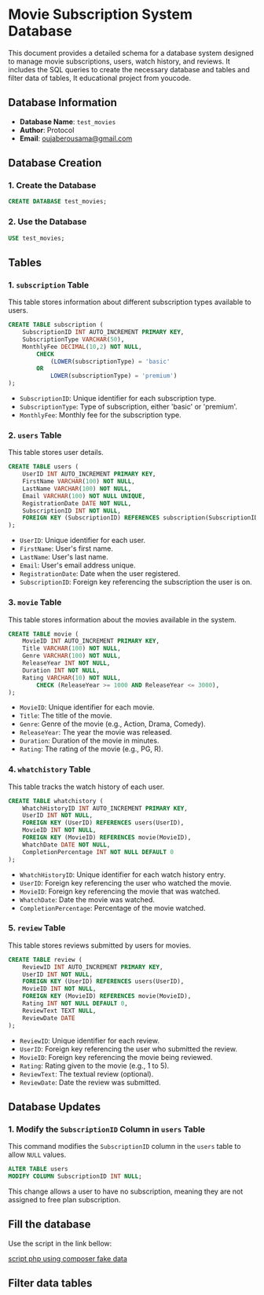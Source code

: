 # Movie Subscription System Database

This document provides a detailed schema for a database system designed to manage movie subscriptions, users, watch history, and reviews. It includes the SQL queries to create the necessary database and tables and filter data of tables, It educational project from youcode.

## Database Information

- **Database Name**: `test_movies`
- **Author**: Protocol
- **Email**: oujaberousama@gmail.com

## Database Creation

### 1. Create the Database

```sql
CREATE DATABASE test_movies;
```

### 2. Use the Database

```sql
USE test_movies;
```

## Tables

### 1. `subscription` Table

This table stores information about different subscription types available to users.

```sql
CREATE TABLE subscription (
    SubscriptionID INT AUTO_INCREMENT PRIMARY KEY,
    SubscriptionType VARCHAR(50),
    MonthlyFee DECIMAL(10,2) NOT NULL,
        CHECK
            (LOWER(subscriptionType) = 'basic'
        OR
            LOWER(subscriptionType) = 'premium')
);
```

- `SubscriptionID`: Unique identifier for each subscription type.
- `SubscriptionType`: Type of subscription, either 'basic' or 'premium'.
- `MonthlyFee`: Monthly fee for the subscription type.

### 2. `users` Table

This table stores user details.

```sql
CREATE TABLE users (
    UserID INT AUTO_INCREMENT PRIMARY KEY,
    FirstName VARCHAR(100) NOT NULL,
    LastName VARCHAR(100) NOT NULL,
    Email VARCHAR(100) NOT NULL UNIQUE,
    RegistrationDate DATE NOT NULL,
    SubscriptionID INT NOT NULL,
    FOREIGN KEY (SubscriptionID) REFERENCES subscription(SubscriptionID)
);
```

- `UserID`: Unique identifier for each user.
- `FirstName`: User's first name.
- `LastName`: User's last name.
- `Email`: User's email address unique.
- `RegistrationDate`: Date when the user registered.
- `SubscriptionID`: Foreign key referencing the subscription the user is on.

### 3. `movie` Table

This table stores information about the movies available in the system.

```sql
CREATE TABLE movie (
    MovieID INT AUTO_INCREMENT PRIMARY KEY,
    Title VARCHAR(100) NOT NULL,
    Genre VARCHAR(100) NOT NULL,
    ReleaseYear INT NOT NULL,
    Duration INT NOT NULL,
    Rating VARCHAR(10) NOT NULL,
        CHECK (ReleaseYear >= 1000 AND ReleaseYear <= 3000),
);
```

- `MovieID`: Unique identifier for each movie.
- `Title`: The title of the movie.
- `Genre`: Genre of the movie (e.g., Action, Drama, Comedy).
- `ReleaseYear`: The year the movie was released.
- `Duration`: Duration of the movie in minutes.
- `Rating`: The rating of the movie (e.g., PG, R).

### 4. `whatchistory` Table

This table tracks the watch history of each user.

```sql
CREATE TABLE whatchistory (
    WhatchHistoryID INT AUTO_INCREMENT PRIMARY KEY,
    UserID INT NOT NULL,
    FOREIGN KEY (UserID) REFERENCES users(UserID),
    MovieID INT NOT NULL,
    FOREIGN KEY (MovieID) REFERENCES movie(MovieID),
    WhatchDate DATE NOT NULL,
    CompletionPercentage INT NOT NULL DEFAULT 0
);
```

- `WhatchHistoryID`: Unique identifier for each watch history entry.
- `UserID`: Foreign key referencing the user who watched the movie.
- `MovieID`: Foreign key referencing the movie that was watched.
- `WhatchDate`: Date the movie was watched.
- `CompletionPercentage`: Percentage of the movie watched.

### 5. `review` Table

This table stores reviews submitted by users for movies.

```sql
CREATE TABLE review (
    ReviewID INT AUTO_INCREMENT PRIMARY KEY,
    UserID INT NOT NULL,
    FOREIGN KEY (UserID) REFERENCES users(UserID),
    MovieID INT NOT NULL,
    FOREIGN KEY (MovieID) REFERENCES movie(MovieID),
    Rating INT NOT NULL DEFAULT 0,
    ReviewText TEXT NULL,
    ReviewDate DATE
);
```

- `ReviewID`: Unique identifier for each review.
- `UserID`: Foreign key referencing the user who submitted the review.
- `MovieID`: Foreign key referencing the movie being reviewed.
- `Rating`: Rating given to the movie (e.g., 1 to 5).
- `ReviewText`: The textual review (optional).
- `ReviewDate`: Date the review was submitted.

## Database Updates

### 1. Modify the `SubscriptionID` Column in `users` Table

This command modifies the `SubscriptionID` column in the `users` table to allow `NULL` values.

```sql
ALTER TABLE users
MODIFY COLUMN SubscriptionID INT NULL;
```

This change allows a user to have no subscription, meaning they are not assigned to free plan subscription.

## Fill the database

Use the script in the link bellow:

[script php using composer fake data](https://google.com)

## Filter data tables
